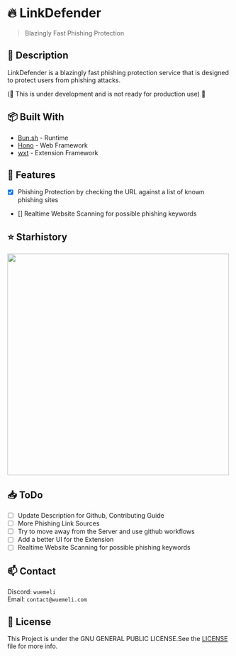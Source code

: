 # 🔥 LinkDefender

> Blazingly Fast Phishing Protection <br>

## 📄 Description

LinkDefender is a blazingly fast phishing protection service that is designed to protect users from phishing attacks.

(🚧 This is under development and is not ready for production use) 🚧

## 📦 Built With
- [Bun.sh](https://bun.sh) - Runtime
- [Hono](https://hono.dev/) - Web Framework
- [wxt](https://wxt.dev/) - Extension Framework

## 🚀 Features

- [x] Phishing Protection by checking the URL against a list of known phishing sites
- [] Realtime Website Scanning for possible phishing keywords

## ⭐ Starhistory

<img src="https://api.star-history.com/svg?repos=Wuemeli/LinkDefender&type=Stars" width = "500" >

## 📥 ToDo

- [ ] Update Description for Github, Contributing Guide
- [ ] More Phishing Link Sources
- [ ] Try to move away from the Server and use github workflows
- [ ] Add a better UI for the Extension
- [ ] Realtime Website Scanning for possible phishing keywords

## 📫 Contact

Discord: `wuemeli` <br>
Email: `contact@wuemeli.com` <br>

## 📰 License

This Project is under the GNU GENERAL PUBLIC LICENSE.See the [LICENSE](LICENSE) file for more info.
